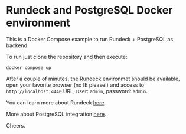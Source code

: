 # Rundeck and PostgreSQL Docker environment

This is a Docker Compose example to run Rundeck + PostgreSQL as backend.

To run just clone the repository and then execute:

`docker compose up`

After a couple of minutes, the Rundeck environmet should be available, open your favorite browser (no IE please!) and access to `http://localhost:4440` URL, user: `admin`, password: `admin`.

You can learn more about Rundeck [here](https://docs.rundeck.com/docs/about/introduction.html).

More about PostgreSQL integration [here](https://docs.rundeck.com/docs/administration/configuration/database/postgres.html#using-postgres-as-a-database-backend).

Cheers.
